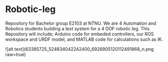 # Robotic-leg
Repository for Bachelor group E2103 at NTNU. We are 4 Automation and Robotics students building a test system for a 4 DOF robotic leg. This Repository will include; Arduino code for embeded controllers, our ROS workspace and URDF model, and MATLAB code for calculations such as IK.


![alt text](63385725_524834042242400_6926905120112491868_n.png raw=true)

